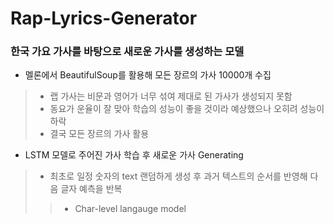 # Rap-Lyrics-Generator

### 한국 가요 가사를 바탕으로 새로운 가사를 생성하는 모델
* 멜론에서 BeautifulSoup를 활용해 모든 장르의 가사 10000개 수집
> * 랩 가사는 비문과 영어가 너무 섞여 제대로 된 가사가 생성되지 못함
> * 동요가 운율이 잘 맞아 학습의 성능이 좋을 것이라 예상했으나 오히려 성능이 하락
> * 결국 모든 장르의 가사 활용

* LSTM 모델로 주어진 가사 학습 후 새로운 가사 Generating
> * 최초로 일정 숫자의 text 랜덤하게 생성 후 과거 텍스트의 순서를 반영해 다음 글자 예측을 반복 
> > * Char-level langauge model
